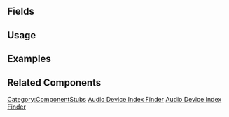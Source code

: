 <languages></languages> <translate>

## Fields

## Usage

## Examples

## Related Components

</translate>

[Category:ComponentStubs](Category:ComponentStubs "wikilink") [Audio
Device Index Finder](Category:Components{{#translation:}} "wikilink")
[Audio Device Index
Finder](Category:Components:Audio:Utility{{#translation:}} "wikilink")